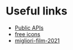 # Useful links

* [Public APIs](https://github.com/maboglia/public-apis)
* [free icons](https://icon-icons.com/)
* [migliori-film-2021](https://www.esquire.com/it/cultura/film/a38635705/migliori-film-2021/)
